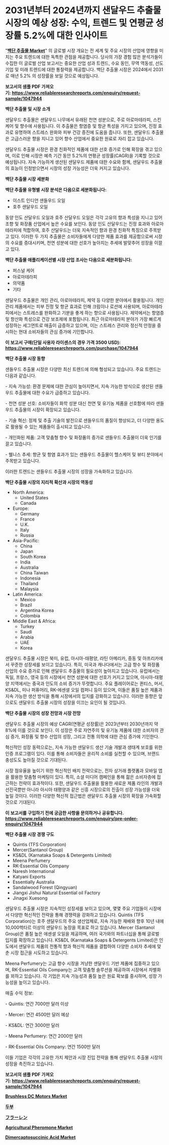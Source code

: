 <p><h1>2031년부터 2024년까지 샌달우드 추출물 시장의 예상 성장: 수익, 트렌드 및 연평균 성장률 5.2%에 대한 인사이트</h1></p><p>"<strong><a href="https://www.reliableresearchreports.com/sandalwood-extract-r1047944?utm_campaign=105&utm_medium=7&utm_source=Github&utm_content=ia&utm_term=05122024&utm_id=sandalwood-extract">백단 추출물 Market</a></strong>" 의 글로벌 시장 개요는 전 세계 및 주요 시장의 산업에 영향을 미치는 주요 트렌드에 대한 독특한 관점을 제공합니다. 당사의 가장 경험 많은 분석가들이 수집한 이 글로벌 산업 보고서는 중요한 산업 성과 트렌드, 수요 동인, 무역 역동성, 선도 기업 및 미래 트렌드에 대한 통찰력을 제공합니다. 백단 추출물 시장은 2024에서 2031로 매년 5.2% 의 성장률을 보일 것으로 예상됩니다.&nbsp;</p>
<p><strong>보고서의 샘플 PDF 가져오기:&nbsp;<a href="https://www.reliableresearchreports.com/enquiry/request-sample/1047944?utm_campaign=105&utm_medium=7&utm_source=Github&utm_content=ia&utm_term=05122024&utm_id=sandalwood-extract">https://www.reliableresearchreports.com/enquiry/request-sample/1047944</a></strong></p>
<p><strong>백단 추출물 및 시장 소개</strong></p>
<p><p>샌달우드 추출물은 샌달우드 나무에서 유래된 천연 성분으로, 주로 아로마테라피, 스킨케어 및 향수에 사용됩니다. 이 추출물은 항염증 및 항균 특성을 가지고 있으며, 진정 효과로 유명하여 스트레스 완화와 피부 건강 증진에 도움을 줍니다. 또한, 샌달우드 추출물은 고급스러운 향을 지니고 있어 향수 산업에서 중요한 원료로 자리 잡고 있습니다. </p><p>샌달우드 추출물 시장은 환경 친화적인 제품에 대한 선호 증가로 인해 확장을 겪고 있으며, 이로 인해 시장은 예측 기간 동안 5.2%의 연평균 성장률(CAGR)을 기록할 것으로 예상됩니다. 지속 가능하게 생산된 샌달우드 제품에 대한 수요와 함께, 샌달우드 추출물의 효능이 인정받으면서 시장의 성장 가능성은 더욱 커지고 있습니다.</p></p>
<p><strong>백단 추출물 시장 세분화</strong></p>
<p><strong>백단 추출물 유형별 시장 분석은 다음으로 세분화됩니다:</strong></p>
<p><ul><li>이스트 인디언 샌들우드 오일</li><li>호주 샌달우드 오일</li></ul></p>
<p><p>동양 인도 산달우드 오일과 호주 산달우드 오일은 각각 고유의 향과 특성을 지니고 있어 조향 및 화장품 산업에서 높은 수요를 보인다. 동양 인도 산달우드는 진정 효과와 아로마테라피에 적합하여, 호주 산달우드는 더욱 지속적인 향과 환경 친화적 특징으로 주목받고 있다. 이러한 두 가지 추출물은 소비자들에게 다양한 제품 효과를 제공함으로써 시장의 수요를 증대시키며, 천연 성분에 대한 선호가 높아지는 추세에 발맞추어 성장을 이끌고 있다.</p></p>
<p><strong>백단 추출물 애플리케이션별 시장 산업 조사는 다음으로 세분화됩니다:</strong></p>
<p><ul><li>퍼스널 케어</li><li>아로마테라피</li><li>의약품</li><li>기타</li></ul></p>
<p><p>샌달우드 추출물은 개인 관리, 아로마테라피, 제약 등 다양한 분야에서 활용됩니다. 개인 관리 제품에서는 피부 진정 및 항균 효과로 인해 크림이나 로션에 사용되며, 아로마테라피에서는 스트레스를 완화하고 기분을 좋게 하는 향으로 사용됩니다. 제약에서는 항염증 및 항산화 특성으로 건강 보조제에 포함됩니다. 최근 아로마테라피 분야가 가장 빠르게 성장하는 세그먼트로 매출이 급증하고 있으며, 이는 스트레스 관리와 정신적 안정을 중시하는 현대 소비자들의 관심 증가에 기인합니다.</p></p>
<p><strong>이 보고서 구매(단일 사용자 라이센스의 경우 가격 3500 USD): <a href="https://www.reliableresearchreports.com/purchase/1047944?utm_campaign=105&utm_medium=7&utm_source=Github&utm_content=ia&utm_term=05122024&utm_id=sandalwood-extract">https://www.reliableresearchreports.com/purchase/1047944</a></strong></p>
<p><strong>백단 추출물 시장 동향</strong></p>
<p><p>샌들우드 추출물 시장은 다양한 최신 트렌드에 의해 형성되고 있습니다. 주요 트렌드는 다음과 같습니다.</p><p>- 지속 가능성: 환경 문제에 대한 관심이 높아지면서, 지속 가능한 방식으로 생산된 샌들우드 추출물에 대한 수요가 급증하고 있습니다.</p><p>- 천연 성분 선호: 소비자들이 화학 성분 대신 천연 및 유기농 제품을 선호함에 따라 샌들우드 추출물의 시장이 확장되고 있습니다.</p><p>- 기술 혁신: 정제 및 추출 기술의 발전으로 샌들우드의 품질이 향상되고, 더 다양한 용도로 활용될 수 있는 제품들이 출시되고 있습니다.</p><p>- 개인화된 제품: 고객 맞춤형 향수 및 화장품의 증가로 샌들우드 추출물이 더욱 인기를 끌고 있습니다.</p><p>- 웰니스 추세: 향균 및 항염 효과가 있는 샌들우드 추출물이 헬스케어 및 뷰티 분야에서 주목받고 있습니다.</p><p>이러한 트렌드는 샌들우드 추출물 시장의 성장을 가속화하고 있습니다.</p></p>
<p><strong>백단 추출물 시장의 지리적 확산과 시장의 역동성</strong></p>
<p><ul>
    <li>
        North America:
        <ul>
            <li>United States</li>
            <li>Canada</li>
        </ul>
    </li>
    <li>
        Europe:
        <ul>
            <li>Germany</li>
            <li>France</li>
            <li>U.K.</li>
            <li>Italy</li>
            <li>Russia</li>
        </ul>
    </li>
    <li>
        Asia-Pacific:
        <ul>
            <li>China</li>
            <li>Japan</li>
            <li>South Korea</li>
            <li>India</li>
            <li>Australia</li>
            <li>China Taiwan</li>
            <li>Indonesia</li>
            <li>Thailand</li>
            <li>Malaysia</li>
        </ul>
    </li>
    <li>
        Latin America:
        <ul>
            <li>Mexico</li>
            <li>Brazil</li>
            <li>Argentina Korea</li>
            <li>Colombia</li>
        </ul>
    </li>
    <li>
        Middle East & Africa:
        <ul>
            <li>Turkey</li>
            <li>Saudi</li>
            <li>Arabia</li>
            <li>UAE</li>
            <li>Korea</li>
        </ul>
    </li>
    </ul></p>
<p><p>샌달우드 추출물 시장은 북미, 유럽, 아시아-태평양, 라틴 아메리카, 중동 및 아프리카에서 꾸준한 성장세를 보이고 있습니다. 특히, 미국과 캐나다에서는 고급 향수 및 화장품 산업의 수요 증가로 인해 샌달우드 추출물의 필요성이 높아지고 있습니다. 유럽에서는 독일, 프랑스, 영국 등의 시장에서 천연 성분에 대한 선호가 커지고 있으며, 아시아-태평양 지역에서는 중국과 인도의 소비 증가가 뚜렷합니다. 주요 플레이어로는 퀸티스, 머서, KS&DL, 미나 퍼퓨머리, RK-에센셜 오일 컴퍼니 등이 있으며, 이들은 품질 높은 제품과 지속 가능한 생산 방식을 통해 시장에서의 입지를 강화하고 있습니다. 이러한 동향은 앞으로도 샌달우드 추출물 시장의 성장을 이끄는 요인이 될 것입니다.</p></p>
<p><strong>백단 추출물 시장의 성장 전망과 시장 전망</strong></p>
<p><p>샌달우드 추출물 시장의 예상 CAGR(연평균 성장률)은 2023년부터 2030년까지 약 8%에 이를 것으로 보인다. 이 성장은 주로 자연주의 및 유기농 제품에 대한 소비자의 관심 증가, 화장품 및 향수 산업의 성장, 그리고 전통 의학에 대한 관심 증가에 기인한다. </p><p>혁신적인 성장 동력으로는, 지속 가능한 샌달우드 생산 기술 개발과 생태계 보호를 위한 인증 프로그램이 있다. 이를 통해 소비자들은 윤리적 소비를 실천할 수 있으며, 브랜드 충성도도 높아질 것으로 기대된다. </p><p>시장 점유율을 높이기 위한 혁신적인 배치 전략으로는, 전자 상거래 플랫폼과 모바일 앱을 활용한 맞춤형 마케팅이 있다. 특히, 소셜 미디어 캠페인을 통해 젊은 소비자층에 접근하는 전략이 효과적이다. 또한, 샌달우드 추출물을 활용한 새로운 제품 라인의 개발과 선진국뿐만 아니라 아시아 태평양과 같은 신흥 시장으로의 진출이 성장 가능성을 더욱 높일 것이다. 이러한 다양한 혁신적 접근법은 샌달우드 추출물 시장의 확장을 가속화할 것으로 기대된다.</p></p>
<p><strong>이 보고서를 구입하기 전에 궁금한 사항을 문의하거나 공유합니다. <a href="https://www.reliableresearchreports.com/enquiry/pre-order-enquiry/1047944?utm_campaign=105&utm_medium=7&utm_source=Github&utm_content=ia&utm_term=05122024&utm_id=sandalwood-extract">https://www.reliableresearchreports.com/enquiry/pre-order-enquiry/1047944</a></strong></p>
<p><strong>백단 추출물 시장 경쟁 구도</strong></p>
<p><ul><li>Quintis (TFS Corporation)</li><li>Mercer(Santanol Group)</li><li>KS&DL (Karnataka Soaps & Detergents Limited)</li><li>Meena Perfumery</li><li>RK-Essential Oils Company</li><li>Naresh International</li><li>Katyani Exports</li><li>Essentially Australia</li><li>Sandalwood Forest (Qingyuan)</li><li>Jiangxi Jishui Natural Essential oil Factory</li><li>Jinagxi Xuesong</li></ul></p>
<p><p>샌달우드 추출물 시장은 지속적인 성장세를 보이고 있으며, 몇몇 주요 기업들이 시장에서 다양한 혁신적인 전략을 통해 경쟁력을 강화하고 있습니다. Quintis (TFS Corporation)는 호주 샌달우드의 주요 생산업체로, 지속 가능한 재배와 향후 10년 내에 10,000헥타르 이상의 샌달우드 농장을 목표로 하고 있습니다. Mercer (Santanol Group)은 품질 높은 에센셜 오일을 제공하며, 여러 국가와의 파트너십을 통해 글로벌 입지를 확장하고 있습니다. KS&DL (Karnataka Soaps & Detergents Limited)은 인도에서 샌달우드 제품의 전통적 향과 혁신적 제품을 결합하여 다양한 소비자 추세에 맞춘 시장 접근을 시도하고 있습니다.</p><p>Meena Perfumery는 고급 향수 시장을 겨냥한 샌달우드 기반 제품에 집중하고 있으며, RK-Essential Oils Company는 고객 맞춤형 솔루션을 제공하여 시장에서 차별화를 꾀하고 있습니다. 각 기업은 지속 가능성과 품질 높은 원료 확보를 중시하며, 성장 가능성을 높이고 있습니다.</p><p>매출 수익 정보:</p><p>- Quintis: 연간 7000만 달러 이상</p><p>- Mercer: 연간 4500만 달러 예상</p><p>- KS&DL: 연간 3000만 달러</p><p>- Meena Perfumery: 연간 2000만 달러</p><p>- RK-Essential Oils Company: 연간 1500만 달러</p><p>이들 기업은 각각의 고유한 가치 제안과 시장 진입 전략을 통해 샌달우드 추출물 시장의 성장을 촉진하고 있습니다.</p></p>
<p><strong>보고서의 샘플 PDF 가져오기:&nbsp;<a href="https://www.reliableresearchreports.com/enquiry/request-sample/1047944?utm_campaign=105&utm_medium=7&utm_source=Github&utm_content=ia&utm_term=05122024&utm_id=sandalwood-extract">https://www.reliableresearchreports.com/enquiry/request-sample/1047944</a></strong></p>
<p><strong><p><a href="https://github.com/luckyshygirl/Market-Research-Report-List-7/blob/main/brushless-dc-motors-market.md?utm_campaign=105&utm_medium=7&utm_source=Github&utm_content=ia&utm_term=05122024&utm_id=sandalwood-extract">Brushless DC Motors Market</a></p><p><a href="https://github.com/laholand/Market-Research-Report-List-6/blob/main/686939427237.md?utm_campaign=105&utm_medium=7&utm_source=Github&utm_content=ia&utm_term=05122024&utm_id=sandalwood-extract">두부</a></p><p><a href="https://github.com/mohamedbakry57/Market-Research-Report-List-6/blob/main/946441826865.md?utm_campaign=105&utm_medium=7&utm_source=Github&utm_content=ia&utm_term=05122024&utm_id=sandalwood-extract">フラーレン</a></p><p><a href="https://github.com/vimar16th/Market-Research-Report-List-7/blob/main/agricultural-pheromone-market.md?utm_campaign=105&utm_medium=7&utm_source=Github&utm_content=ia&utm_term=05122024&utm_id=sandalwood-extract">Agricultural Pheromone Market</a></p><p><a href="https://www.linkedin.com/pulse/dimercaptosuccinic-acid-market-state-revenue-forecast-growth-hebme?utm_campaign=105&utm_medium=7&utm_source=Github&utm_content=ia&utm_term=05122024&utm_id=sandalwood-extract">Dimercaptosuccinic Acid Market</a></p></strong></p>
<p></p>